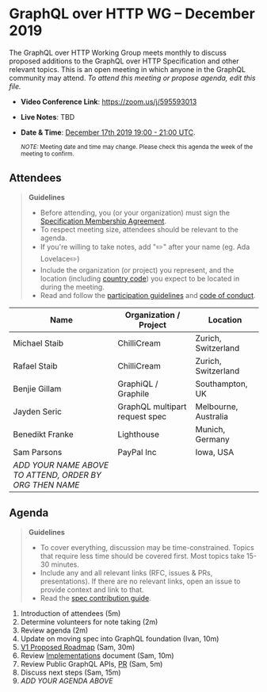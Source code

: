 # GraphQL over HTTP WG – December 2019

The GraphQL over HTTP Working Group meets monthly to discuss proposed additions
to the GraphQL over HTTP Specification and other relevant topics.
This is an open meeting in which anyone in the GraphQL community may attend.
*To attend this meeting or propose agenda, edit this file.*

- **Video Conference Link**: https://zoom.us/j/595593013
- **Live Notes**: TBD
- **Date & Time**: [December 17th 2019 19:00 - 21:00 UTC](https://www.timeanddate.com/worldclock/meetingdetails.html?year=2019&month=12&day=17&hour=19&min=0&sec=0&p1=224&p2=179&p3=136&p4=37&p5=239&p6=101&p7=152).

  <small>*NOTE:* Meeting date and time may change. Please check this agenda the week of the meeting to confirm.</small>

## Attendees

> **Guidelines**
> - Before attending, you (or your organization) must sign the [Specification Membership Agreement](https://github.com/graphql/foundation).
> - To respect meeting size, attendees should be relevant to the agenda.
> - If you're willing to take notes, add "✏️" after your name (eg. Ada Lovelace✏️)
> - Include the organization (or project) you represent, and the location (including [country code](https://en.wikipedia.org/wiki/List_of_ISO_3166_country_codes#Current_ISO_3166_country_codes)) you expect to be located in during the meeting.
> - Read and follow the [participation guidelines](https://github.com/graphql/graphql-wg#participation-guidelines) and [code of conduct](https://github.com/graphql/foundation/blob/master/CODE-OF-CONDUCT.md).

| Name                     | Organization / Project         | Location
| ------------------------ | ------------------------------ | ---------
| Michael Staib            | ChilliCream                    | Zurich, Switzerland
| Rafael Staib             | ChilliCream                    | Zurich, Switzerland
| Benjie Gillam            | GraphiQL / Graphile            | Southampton, UK
| Jayden Seric             | GraphQL multipart request spec | Melbourne, Australia
| Benedikt Franke          | Lighthouse                     | Munich, Germany
| Sam Parsons              | PayPal Inc                     | Iowa, USA
| *ADD YOUR NAME ABOVE TO ATTEND, ORDER BY ORG THEN NAME*

## Agenda

> **Guidelines**
> - To cover everything, discussion may be time-constrained. Topics that require less time should be covered first. Most topics take 15-30 minutes.
> - Include any and all relevant links (RFC, issues & PRs, presentations). If there are no relevant links, open an issue to provide context and link to that.
> - Read the [spec contribution guide](https://github.com/graphql/graphql-spec/blob/master/CONTRIBUTING.md).

<!--

Example agenda item:

1. Discuss moving the subscriptions proposal to stage 2 (30m, Lee)
   - [Subscriptions RFC](link.to/the-relevant/pr-or-issue-or-doc)
   - [GraphQL.js PR](github.link/to/the/project/pr)
   - [Another Relevant Link](youre.getting/the-idea.now)

-->

1. Introduction of attendees (5m)
1. Determine volunteers for note taking (2m)
1. Review agenda (2m)
1. Update on moving spec into GraphQL foundation (Ivan, 10m)
1. [V1 Proposed Roadmap](https://github.com/APIs-guru/graphql-over-http/pull/45) (Sam, 30m)
1. Review [Implementations](../implementations.md) document (Sam, 10m)
1. Review Public GraphQL APIs, [PR](https://github.com/APIs-guru/graphql-over-http/pull/44) (Sam, 5m)
1. Discuss next steps (Sam, 15m)
1. *ADD YOUR AGENDA ABOVE*

